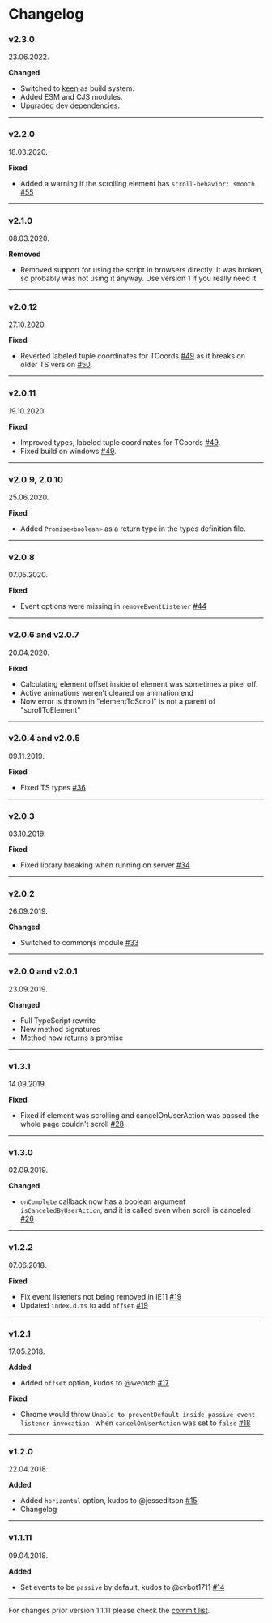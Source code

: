 # Changelog

### v2.3.0

23.06.2022.

**Changed**

- Switched to [keen](https://github.com/Stanko/keen/) as build system.
- Added ESM and CJS modules.
- Upgraded dev dependencies.

---

### v2.2.0

18.03.2020.

**Fixed**

- Added a warning if the scrolling element has `scroll-behavior: smooth` [#55](https://github.com/Stanko/animated-scroll-to/pull/55)

---

### v2.1.0

08.03.2020.

**Removed**

- Removed support for using the script in browsers directly. It was broken, so probably was not using it anyway. Use version 1 if you really need it.

---

### v2.0.12

27.10.2020.

**Fixed**

- Reverted labeled tuple coordinates for TCoords [#49](https://github.com/Stanko/animated-scroll-to/pull/49) as it breaks on older TS version [#50](https://github.com/Stanko/animated-scroll-to/issues/50).

---

### v2.0.11

19.10.2020.

**Fixed**

- Improved types, labeled tuple coordinates for TCoords [#49](https://github.com/Stanko/animated-scroll-to/pull/49).
- Fixed build on windows [#49](https://github.com/Stanko/animated-scroll-to/pull/49).

---

### v2.0.9, 2.0.10

25.06.2020.

**Fixed**

- Added `Promise<boolean>` as a return type in the types definition file.

---

### v2.0.8

07.05.2020.

**Fixed**

- Event options were missing in `removeEventListener` [#44](https://github.com/Stanko/animated-scroll-to/pull/44)

---

### v2.0.6 and v2.0.7

20.04.2020.

**Fixed**

- Calculating element offset inside of element was sometimes a pixel off.
- Active animations weren't cleared on animation end
- Now error is thrown in "elementToScroll" is not a parent of "scrollToElement"

---

### v2.0.4 and v2.0.5

09.11.2019.

**Fixed**

- Fixed TS types [#36](https://github.com/Stanko/animated-scroll-to/issues/36)

---

### v2.0.3

03.10.2019.

**Fixed**

- Fixed library breaking when running on server [#34](https://github.com/Stanko/animated-scroll-to/issues/34)

---

### v2.0.2

26.09.2019.

**Changed**

- Switched to commonjs module [#33](https://github.com/Stanko/animated-scroll-to/issues/33)

---

### v2.0.0 and v2.0.1

23.09.2019.

**Changed**

- Full TypeScript rewrite
- New method signatures
- Method now returns a promise

---

### v1.3.1

14.09.2019.

**Fixed**

- Fixed if element was scrolling and cancelOnUserAction was passed the whole page couldn't scroll [#28](https://github.com/Stanko/animated-scroll-to/issues/28)

---

### v1.3.0

02.09.2019.

**Changed**

- `onComplete` callback now has a boolean argument `isCanceledByUserAction`, and it is called even when scroll is canceled [#26](https://github.com/Stanko/animated-scroll-to/issues/26)

---

### v1.2.2

07.06.2018.

**Fixed**

- Fix event listeners not being removed in IE11 [#19](https://github.com/Stanko/animated-scroll-to/pull/19)
- Updated `index.d.ts` to add `offset` [#19](https://github.com/Stanko/animated-scroll-to/pull/19)

---

### v1.2.1

17.05.2018.

**Added**

- Added `offset` option, kudos to @weotch [#17](https://github.com/Stanko/animated-scroll-to/pull/17)

**Fixed**

- Chrome would throw `Unable to preventDefault inside passive event listener invocation.` when `cancelOnUserAction` was set to `false` [#18](https://github.com/Stanko/animated-scroll-to/issues/18)

---

### v1.2.0

22.04.2018.

**Added**

- Added `horizontal` option, kudos to @jesseditson [#15](https://github.com/Stanko/animated-scroll-to/pull/15)
- Changelog

---

### v1.1.11

09.04.2018.

**Added**

- Set events to be `passive` by default, kudos to @cybot1711 [#14](https://github.com/Stanko/animated-scroll-to/pull/14)

---

For changes prior version 1.1.11 please check the [commit list](https://github.com/Stanko/animated-scroll-to/commits/master).
